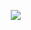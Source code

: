 ⠀![](https://komarev.com/ghpvc/?username=daron-malakian&label=punks&style=flat-square&color=1b1c17&base=9597)
